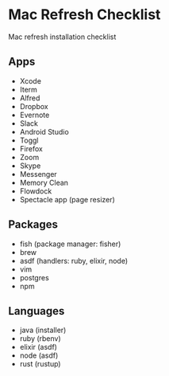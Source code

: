 # Mac Refresh Checklist

Mac refresh installation checklist

## Apps
- Xcode
- Iterm
- Alfred
- Dropbox
- Evernote
- Slack
- Android Studio
- Toggl
- Firefox
- Zoom
- Skype
- Messenger
- Memory Clean
- Flowdock
- Spectacle app (page resizer)

## Packages
- fish (package manager: fisher)
- brew
- asdf (handlers: ruby, elixir, node)
- vim
- postgres
- npm

## Languages
- java (installer)
- ruby (rbenv)
- elixir (asdf)
- node (asdf)
- rust (rustup)
